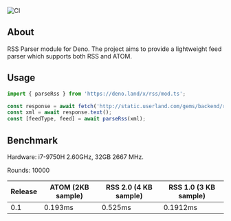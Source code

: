 ![CI](https://github.com/MikaelPorttila/rss/workflows/CI/badge.svg?branch=master)

## About
RSS Parser module for Deno.
The project aims to provide a lightweight feed parser which supports both RSS and ATOM.

## Usage

``` typescript
import { parseRss } from 'https://deno.land/x/rss/mod.ts';

const response = await fetch('http://static.userland.com/gems/backend/rssTwoExample2.xml');
const xml = await response.text();
const [feedType, feed] = await parseRss(xml);
```

## Benchmark
Hardware: i7-9750H 2.60GHz, 32GB 2667 MHz.

Rounds: 10000

| Release | ATOM (2KB sample) | RSS 2.0 (4 KB sample) | RSS 1.0 (3 KB sample) |
|---------|-------------------|-----------------------|-----------------------|
| 0.1     | 0.193ms           | 0.525ms               | 0.1912ms              |
